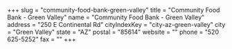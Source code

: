 +++
slug = "community-food-bank-green-valley"
title = "Community Food Bank - Green Valley"
name = "Community Food Bank - Green Valley"
address = "250 E Continental Rd"
cityIndexKey = "city-az-green-valley"
city = "Green Valley"
state = "AZ"
postal = "85614"
website = ""
phone = "520 625-5252"
fax = ""
+++
